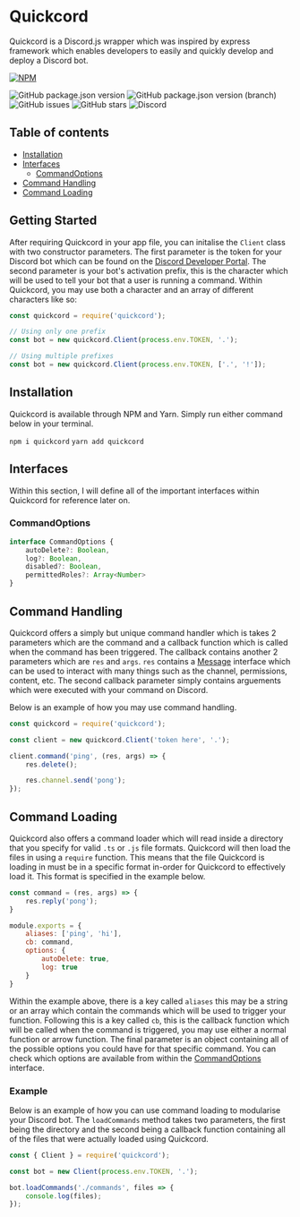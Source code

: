 # Quickcord
Quickcord is a Discord.js wrapper which was inspired by express framework which enables developers to easily and quickly develop and deploy a Discord bot.

[![NPM](https://nodei.co/npm/quickcord.png)](https://nodei.co/npm/quickcord/)

![GitHub package.json version](https://img.shields.io/github/package-json/v/lntel/quickcord)
![GitHub package.json version (branch)](https://img.shields.io/github/package-json/v/lntel/quickcord/dev)
![GitHub issues](https://img.shields.io/github/issues/lntel/quickcord)
![GitHub stars](https://img.shields.io/github/stars/lntel/Quickcord?style=social)
![Discord](https://img.shields.io/discord/617003564434456588)

## Table of contents
- [Installation](#installation)
- [Interfaces](#interfaces)
    - [CommandOptions](#commandoptions)
- [Command Handling](#command-handling)
- [Command Loading](#command-loading)

## Getting Started
After requiring Quickcord in your app file, you can initalise the `Client` class with two constructor parameters. The first parameter is the token for your Discord bot which can be found on the [Discord Developer Portal](https://discord.com/developers/applications). The second parameter is your bot's activation prefix, this is the character which will be used to tell your bot that a user is running a command. Within Quickcord, you may use both a character and an array of different characters like so:

```js
const quickcord = require('quickcord');

// Using only one prefix
const bot = new quickcord.Client(process.env.TOKEN, '.');

// Using multiple prefixes
const bot = new quickcord.Client(process.env.TOKEN, ['.', '!']);
```

## Installation
Quickcord is available through NPM and Yarn. Simply run either command below in your terminal.

`npm i quickcord`
`yarn add quickcord`

## Interfaces
Within this section, I will define all of the important interfaces within Quickcord for reference later on.

### CommandOptions
```ts
interface CommandOptions {
    autoDelete?: Boolean,
    log?: Boolean,
    disabled?: Boolean,
    permittedRoles?: Array<Number>
}
```

## Command Handling
Quickcord offers a simply but unique command handler which is takes 2 parameters which are the command and a callback function which is called when the command has been triggered. The callback contains another 2 parameters which are `res` and `args`. `res` contains a [Message](https://discord.js.org/#/docs/main/stable/class/Message) interface which can be used to interact with many things such as the channel, permissions, content, etc. The second callback parameter simply contains arguements which were executed with your command on Discord.

Below is an example of how you may use command handling.

```js
const quickcord = require('quickcord');

const client = new quickcord.Client('token here', '.');

client.command('ping', (res, args) => {
    res.delete();

    res.channel.send('pong');
});
```

## Command Loading
Quickcord also offers a command loader which will read inside a directory that you specify for valid `.ts` or `.js` file formats. Quickcord will then load the files in using a `require` function. This means that the file Quickcord is loading in must be in a specific format in-order for Quickcord to effectively load it. This format is specified in the example below.

```js
const command = (res, args) => {
    res.reply('pong');
}

module.exports = {
    aliases: ['ping', 'hi'],
    cb: command,
    options: {
        autoDelete: true,
        log: true
    }
}
```

Within the example above, there is a key called `aliases` this may be a string or an array which contain the commands which will be used to trigger your function. Following this is a key called `cb`, this is the callback function which will be called when the command is triggered, you may use either a normal function or arrow function. The final parameter is an object containing all of the possible options you could have for that specific command. You can check which options are available from within the [CommandOptions](#commandoptions) interface.

### Example
Below is an example of how you can use command loading to modularise your Discord bot. The `loadCommands` method takes two parameters, the first being the directory and the second being a callback function containing all of the files that were actually loaded using Quickcord.

```js
const { Client } = require('quickcord');

const bot = new Client(process.env.TOKEN, '.');

bot.loadCommands('./commands', files => {
    console.log(files);
});